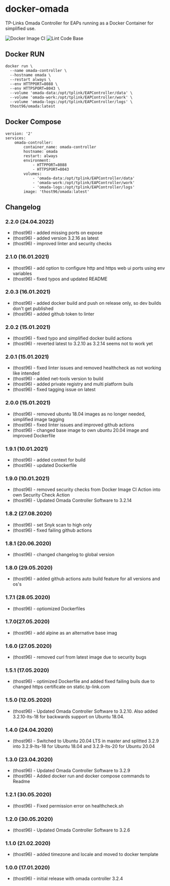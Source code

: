 # docker-omada
TP-Links Omada Controller for EAPs running as a Docker Container for simplified use.

![Docker Image CI](https://github.com/thost96/docker-omada/workflows/Docker%20Image%20CI/badge.svg)
![Lint Code Base](https://github.com/thost96/docker-omada/workflows/Lint%20Code%20Base/badge.svg)

## Docker RUN

    docker run \
      --name omada-controller \
      --hostname omada \
      --restart always \
      --env HTTPPORT=8088 \
      --env HTTPSPORT=8043 \
      --volume 'omada-data:/opt/tplink/EAPController/data' \
      --volume 'omada-work:/opt/tplink/EAPController/work' \
      --volume 'omada-logs:/opt/tplink/EAPController/logs' \
      thost96/omada:latest

## Docker Compose

    version: '2'
    services:
        omada-controller:
            container_name: omada-controller
            hostname: omada
            restart: always
            environment:
                - HTTPPORT=8088
                - HTTPSPORT=8043
            volumes:
                - 'omada-data:/opt/tplink/EAPController/data'
                - 'omada-work:/opt/tplink/EAPController/work'
                - 'omada-logs:/opt/tplink/EAPController/logs'
            image: 'thost96/omada:latest'

## Changelog

### 2.2.0 (24.04.2022)
* (thost96) - added missing ports on expose
* (thost96) - added version 3.2.16 as latest
* (thost96) - improved linter and security checks

### 2.1.0 (16.01.2021)
* (thost96) - add option to configure http and https web ui ports using env variables
* (thost96) - fixed typos and updated README

### 2.0.3 (16.01.2021)
* (thost96) - added docker build and push on release only, so dev builds don't get published
* (thost96) - added github token to linter

### 2.0.2 (15.01.2021)
* (thost96) - fixed typo and simplified docker build actions
* (thost96) - reverted latest to 3.2.10 as 3.2.14 seems not to work yet

### 2.0.1 (15.01.2021)
* (thost96) - fixed linter issues and removed healthcheck as not working like intended
* (thost96) - added net-tools version to build
* (thost96) - added private registry and multi platform buils
* (thost96) - fixed tagging issue on latest

### 2.0.0 (15.01.2021)
* (thost96) - removed ubuntu 18.04 images as no longer needed, simplified image tagging
* (thost96) - fixed linter issues and improved github actions
* (thost96) - changed base image to own ubuntu 20.04 image and improved Dockerfile

### 1.9.1 (10.01.2021)
* (thost96) - added context for build
* (thost96) - updated Dockerfile

### 1.9.0  (10.01.2021)
* (thost96) - removed security checks from Docker Image CI Action into own Security Check Action
* (thost96) - Updated Omada Controller Software to 3.2.14

### 1.8.2 (27.08.2020)
* (thost96) - set Snyk scan to high only
* (thost96) - fixed failing github actions

### 1.8.1 (20.06.2020)
* (thost96) - changed changelog to global version

### 1.8.0 (29.05.2020)
* (thost96) - added github actions auto build feature for all versions and os's

### 1.7.1 (28.05.2020)
* (thost96) - optiomized Dockerfiles

### 1.7.0(27.05.2020)
* (thost96) - add alpine as an alternative base imag

### 1.6.0 (27.05.2020)
* (thost96) - removed curl from latest image due to security bugs

### 1.5.1 (17.05.2020)
* (thost96) - optimized Dockerfile and added fixed failing buils due to changed https certificate on static.tp-link.com

### 1.5.0 (12.05.2020)
* (thost96) - Updated Omada Controller Software to 3.2.10. Also added 3.2.10-lts-18 for backwards support on Ubuntu 18.04.

### 1.4.0 (24.04.2020)
* (thost96) - Switched to Ubuntu 20.04 LTS in master and splitted 3.2.9 into 3.2.9-lts-18 for Ubuntu 18.04 and 3.2.9-lts-20 for Ubuntu 20.04

### 1.3.0 (23.04.2020)
* (thost96) - Updated Omada Controller Software to 3.2.9
* (thost96) - Added docker run and docker compose commands to Readme

### 1.2.1 (30.05.2020)
* (thost96) - Fixed permission error on healthcheck.sh

### 1.2.0 (30.05.2020)
* (thost96) - Updated Omada Controller Software to 3.2.6

### 1.1.0 (21.02.2020)
* (thost96) - added timezone and locale and moved to docker template

### 1.0.0 (17.01.2020)
* (thost96) - initial release with omada controller 3.2.4
